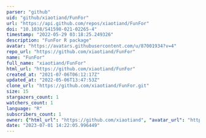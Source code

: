 ```yaml
---
parser: "github"
uid: "github/xiaotiand/FunFor"
url: "https://api.github.com/repos/xiaotiand/FunFor"
doi: "10.1038/S41598-021-02265-4"
timestamp: "2022-05-29 03:18:25.249326"
description: "FunFor R package"
avatar: "https://avatars.githubusercontent.com/u/87001934?v=4"
repo_url: "https://github.com/xiaotiand/FunFor"
name: "FunFor"
full_name: "xiaotiand/FunFor"
html_url: "https://github.com/xiaotiand/FunFor"
created_at: "2021-07-06T06:12:17Z"
updated_at: "2022-05-06T13:47:53Z"
clone_url: "https://github.com/xiaotiand/FunFor.git"
size: 15
stargazers_count: 1
watchers_count: 1
language: "R"
subscribers_count: 1
owner: {"html_url": "https://github.com/xiaotiand", "avatar_url": "https://avatars.githubusercontent.com/u/87001934?v=4", "login": "xiaotiand", "type": "User"}
date: "2023-07-01 14:22:05.996449"
---
```

